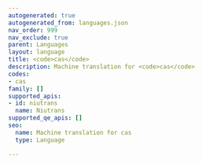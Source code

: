 ```yaml
---
autogenerated: true
autogenerated_from: languages.json
nav_order: 999
nav_exclude: true
parent: Languages
layout: language
title: <code>cas</code>
description: Machine translation for <code>cas</code>
codes:
- cas
family: []
supported_apis:
- id: niutrans
  name: Niutrans
supported_qe_apis: []
seo:
  name: Machine translation for cas
  type: Language

---
```


